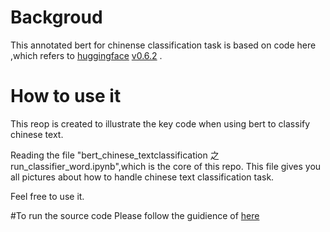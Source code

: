 # Backgroud
This annotated bert for chinense classification task is based on code here ,which refers to [huggingface](https://github.com/huggingface/transformers) [v0.6.2](https://github.com/huggingface/transformers/releases/tag/v0.6.2) .
# How to use it 
This reop is created to illustrate the key code when using bert to classify chinese text. 

Reading the file "bert_chinese_textclassification 之 run_classifier_word.ipynb",which is the core of this repo. This file gives you all pictures about how to handle chinese text classification task. 

Feel free to use it.

#To run the source code 
Please follow the guidience of [here](https://github.com/xieyufei1993/Bert-Pytorch-Chinese-TextClassification)

